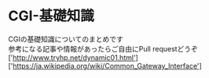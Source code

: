 # CGI-基礎知識
CGIの基礎知識についてのまとめです<br>
参考になる記事や情報があったらご自由にPull requestどうぞ
['http://www.tryhp.net/dynamic01.html']
['https://ja.wikipedia.org/wiki/Common_Gateway_Interface']

